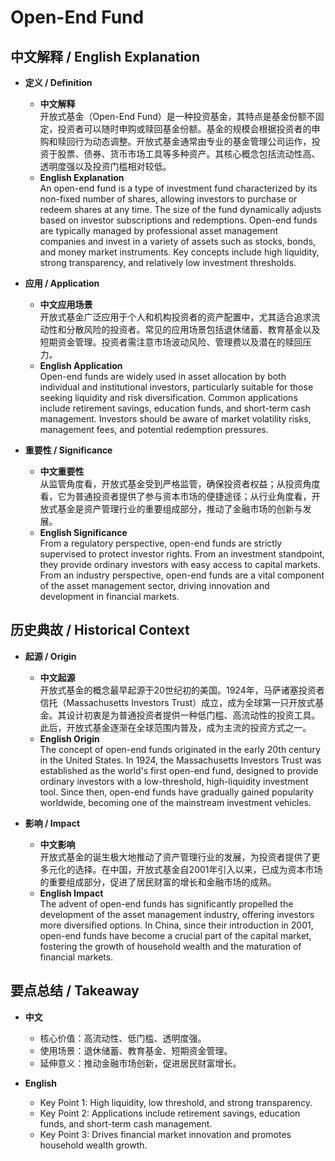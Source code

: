 # Open-End Fund

## 中文解释 / English Explanation

* **定义 / Definition**  
  - **中文解释**  
    开放式基金（Open-End Fund）是一种投资基金，其特点是基金份额不固定，投资者可以随时申购或赎回基金份额。基金的规模会根据投资者的申购和赎回行为动态调整。开放式基金通常由专业的基金管理公司运作，投资于股票、债券、货币市场工具等多种资产。其核心概念包括流动性高、透明度强以及投资门槛相对较低。  
  - **English Explanation**  
    An open-end fund is a type of investment fund characterized by its non-fixed number of shares, allowing investors to purchase or redeem shares at any time. The size of the fund dynamically adjusts based on investor subscriptions and redemptions. Open-end funds are typically managed by professional asset management companies and invest in a variety of assets such as stocks, bonds, and money market instruments. Key concepts include high liquidity, strong transparency, and relatively low investment thresholds.

* **应用 / Application**  
  - **中文应用场景**  
    开放式基金广泛应用于个人和机构投资者的资产配置中，尤其适合追求流动性和分散风险的投资者。常见的应用场景包括退休储蓄、教育基金以及短期资金管理。投资者需注意市场波动风险、管理费以及潜在的赎回压力。  
  - **English Application**  
    Open-end funds are widely used in asset allocation by both individual and institutional investors, particularly suitable for those seeking liquidity and risk diversification. Common applications include retirement savings, education funds, and short-term cash management. Investors should be aware of market volatility risks, management fees, and potential redemption pressures.

* **重要性 / Significance**  
  - **中文重要性**  
    从监管角度看，开放式基金受到严格监管，确保投资者权益；从投资角度看，它为普通投资者提供了参与资本市场的便捷途径；从行业角度看，开放式基金是资产管理行业的重要组成部分，推动了金融市场的创新与发展。  
  - **English Significance**  
    From a regulatory perspective, open-end funds are strictly supervised to protect investor rights. From an investment standpoint, they provide ordinary investors with easy access to capital markets. From an industry perspective, open-end funds are a vital component of the asset management sector, driving innovation and development in financial markets.

## 历史典故 / Historical Context

* **起源 / Origin**  
  - **中文起源**  
    开放式基金的概念最早起源于20世纪初的美国。1924年，马萨诸塞投资者信托（Massachusetts Investors Trust）成立，成为全球第一只开放式基金。其设计初衷是为普通投资者提供一种低门槛、高流动性的投资工具。此后，开放式基金逐渐在全球范围内普及，成为主流的投资方式之一。  
  - **English Origin**  
    The concept of open-end funds originated in the early 20th century in the United States. In 1924, the Massachusetts Investors Trust was established as the world's first open-end fund, designed to provide ordinary investors with a low-threshold, high-liquidity investment tool. Since then, open-end funds have gradually gained popularity worldwide, becoming one of the mainstream investment vehicles.

* **影响 / Impact**  
  - **中文影响**  
    开放式基金的诞生极大地推动了资产管理行业的发展，为投资者提供了更多元化的选择。在中国，开放式基金自2001年引入以来，已成为资本市场的重要组成部分，促进了居民财富的增长和金融市场的成熟。  
  - **English Impact**  
    The advent of open-end funds has significantly propelled the development of the asset management industry, offering investors more diversified options. In China, since their introduction in 2001, open-end funds have become a crucial part of the capital market, fostering the growth of household wealth and the maturation of financial markets.

## 要点总结 / Takeaway

* **中文**  
  - 核心价值：高流动性、低门槛、透明度强。  
  - 使用场景：退休储蓄、教育基金、短期资金管理。  
  - 延伸意义：推动金融市场创新，促进居民财富增长。  

* **English**  
  - Key Point 1: High liquidity, low threshold, and strong transparency.  
  - Key Point 2: Applications include retirement savings, education funds, and short-term cash management.  
  - Key Point 3: Drives financial market innovation and promotes household wealth growth.